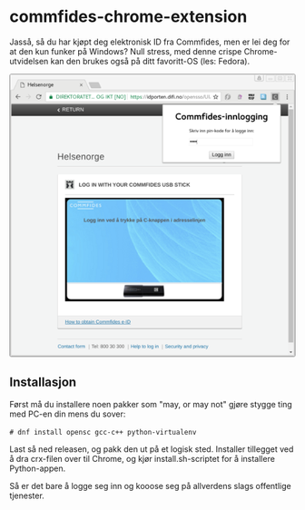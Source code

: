 commfides-chrome-extension
=====

Jasså, så du har kjøpt deg elektronisk ID fra Commfides, men er lei deg for at den kun funker på Windows? Null stress, med denne crispe Chrome-utvidelsen kan den brukes også på ditt favoritt-OS (les: Fedora).

![bilde](https://raw.githubusercontent.com/magnuswatn/commfides-chrome-extension/master/docs/bilde.png)


## Installasjon

Først må du installere noen pakker som "may, or may not" gjøre stygge ting med PC-en din mens du sover:

`# dnf install opensc gcc-c++ python-virtualenv` 

Last så ned releasen, og pakk den ut på et logisk sted. Installer tillegget ved å dra crx-filen over til Chrome, og kjør install.sh-scriptet for å installere Python-appen.

Så er det bare å logge seg inn og kooose seg på allverdens slags offentlige tjenester.
